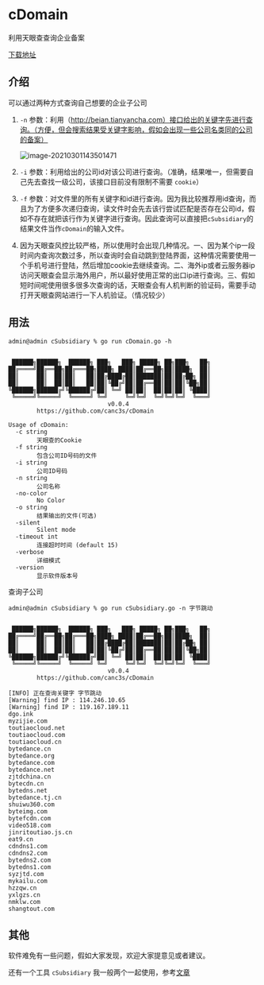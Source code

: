 # cDomain
 利用天眼查查询企业备案

[下载地址](https://github.com/canc3s/cDomain/releases)

## 介绍

可以通过两种方式查询自己想要的企业子公司

1. `-n` 参数：利用（http://beian.tianyancha.com）接口给出的关键字先进行查询。（方便，但会搜索结果受关键字影响，假如会出现一些公司名类同的公司的备案）

   ![image-20210301143501471](https://cdn.jsdelivr.net/gh/canc3s/picBed/img/2021/ee1775ac6ca1ba9bd4d126596b2e4707083.png)

2. `-i` 参数：利用给出的公司id对该公司进行查询。（准确，结果唯一，但需要自己先去查找一级公司，该接口目前没有限制不需要 `cookie`）

3. `-f` 参数：对文件里的所有关键字和id进行查询。因为我比较推荐用id查询，而且为了方便多次递归查询，读文件时会先去该行尝试匹配是否存在公司id，假如不存在就把该行作为关键字进行查询。因此查询可以直接把`cSubsidiary`的结果文件当作`cDomain`的输入文件。

4. 因为天眼查风控比较严格，所以使用时会出现几种情况。一、因为某个ip一段时间内查询次数过多，所以查询时会自动跳到登陆界面，这种情况需要使用一个手机号进行登陆，然后增加cookie去继续查询。二、海外ip或者云服务器ip访问天眼查会显示海外用户，所以最好使用正常的出口ip进行查询。三、假如短时间呢使用很多很多次查询的话，天眼查会有人机判断的验证码，需要手动打开天眼查网站进行一下人机验证。（情况较少）

## 用法

```
admin@admin cSubsidiary % go run cDomain.go -h


 ██████╗██████╗  ██████╗ ███╗   ███╗ █████╗ ██╗███╗   ██╗
██╔════╝██╔══██╗██╔═══██╗████╗ ████║██╔══██╗██║████╗  ██║
██║     ██║  ██║██║   ██║██╔████╔██║███████║██║██╔██╗ ██║
██║     ██║  ██║██║   ██║██║╚██╔╝██║██╔══██║██║██║╚██╗██║
╚██████╗██████╔╝╚██████╔╝██║ ╚═╝ ██║██║  ██║██║██║ ╚████║
 ╚═════╝╚═════╝  ╚═════╝ ╚═╝     ╚═╝╚═╝  ╚═╝╚═╝╚═╝  ╚═══╝
							v0.0.4
		https://github.com/canc3s/cDomain

Usage of cDomain:
  -c string
    	天眼查的Cookie
  -f string
    	包含公司ID号码的文件
  -i string
    	公司ID号码
  -n string
    	公司名称
  -no-color
    	No Color
  -o string
    	结果输出的文件(可选)
  -silent
    	Silent mode
  -timeout int
    	连接超时时间 (default 15)
  -verbose
    	详细模式
  -version
    	显示软件版本号
```

查询子公司

```
admin@admin cSubsidiary % go run cSubsidiary.go -n 字节跳动


 ██████╗██████╗  ██████╗ ███╗   ███╗ █████╗ ██╗███╗   ██╗
██╔════╝██╔══██╗██╔═══██╗████╗ ████║██╔══██╗██║████╗  ██║
██║     ██║  ██║██║   ██║██╔████╔██║███████║██║██╔██╗ ██║
██║     ██║  ██║██║   ██║██║╚██╔╝██║██╔══██║██║██║╚██╗██║
╚██████╗██████╔╝╚██████╔╝██║ ╚═╝ ██║██║  ██║██║██║ ╚████║
 ╚═════╝╚═════╝  ╚═════╝ ╚═╝     ╚═╝╚═╝  ╚═╝╚═╝╚═╝  ╚═══╝
							v0.0.4
		https://github.com/canc3s/cDomain

[INFO] 正在查询关键字 字节跳动
[Warning] find IP : 114.246.10.65
[Warning] find IP : 119.167.189.11
dgo.ink
myzijie.com
toutiaocloud.net
toutiaocloud.com
toutiaocloud.cn
bytedance.cn
bytedance.org
bytedance.com
bytedance.net
zjtdchina.cn
bytecdn.cn
bytedns.net
bytedance.tj.cn
shuiwu360.com
byteimg.com
bytefcdn.com
video518.com
jinritoutiao.js.cn
eat9.cn
cdndns1.com
cdndns2.com
bytedns2.com
bytedns1.com
syzjtd.com
mykailu.com
hzzqw.cn
yxlgzs.cn
nmklw.com
shangtout.com
```

## 其他

软件难免有一些问题，假如大家发现，欢迎大家提意见或者建议。

还有一个工具 `cSubsidiary` 我一般两个一起使用，参考[文章](https://canc3s.github.io/2021/03/01/cSubsidiary和cDomain使用指南/)


